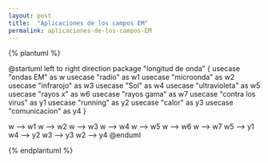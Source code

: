 ```yaml
---
layout: post
title:  "Aplicaciones de los campos EM"
permalink: aplicaciones-de-los-campos-EM
---
```

{% plantuml %}

@startuml
left to right direction
package "longitud de onda" {
    usecase "ondas EM" as w
    usecase "radio" as w1
    usecase "microonda" as w2
    usecase "infrarojo" as w3
    usecase "Sol" as w4
    usecase "ultravioleta" as w5
    usecase "rayos x" as w6
    usecase "rayos gama" as w7
    usecase "contra los virus" as y1
    usecase "running" as y2
    usecase "calor" as y3
    usecase "comunicacion" as y4
}

w --> w1
w --> w2
w --> w3
w --> w4
w --> w5
w --> w6
w --> w7
w5 --> y1
w4 --> y2
w3 --> y3
w2 --> y4
@enduml

{% endplantuml %}



